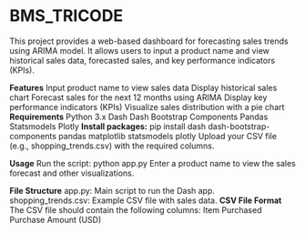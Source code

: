 # BMS_TRICODE
This project provides a web-based dashboard for forecasting sales trends using ARIMA model. It allows users to input a product name and view historical sales data, forecasted sales, and key performance indicators (KPIs).

**Features**
Input product name to view sales data
Display historical sales chart
Forecast sales for the next 12 months using ARIMA
Display key performance indicators (KPIs)
Visualize sales distribution with a pie chart
**Requirements**
Python 3.x
Dash
Dash Bootstrap Components
Pandas
Statsmodels
Plotly
**Install packages:**
pip install dash dash-bootstrap-components pandas matplotlib statsmodels plotly
Upload your CSV file (e.g., shopping_trends.csv) with the required columns.

**Usage**
Run the script:
python app.py
Enter a product name to view the sales forecast and other visualizations.

**File Structure**
app.py: Main script to run the Dash app.
shopping_trends.csv: Example CSV file with sales data.
**CSV File Format**
The CSV file should contain the following columns:
Item Purchased
Purchase Amount (USD)
